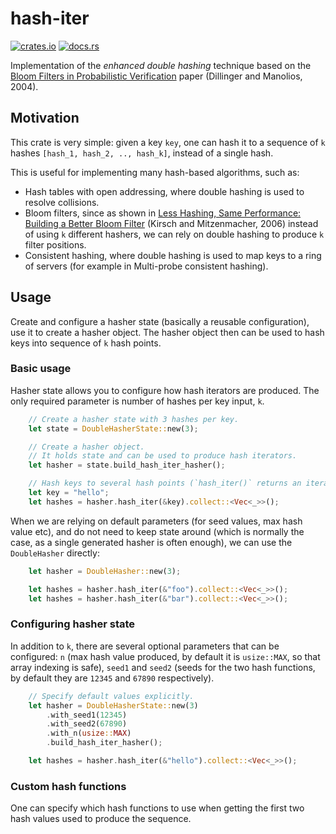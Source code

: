 # hash-iter

[![crates.io](https://img.shields.io/crates/d/hash-iter.svg)](https://crates.io/crates/hash-iter)
[![docs.rs](https://docs.rs/hash-iter/badge.svg)](https://docs.rs/hash-iter)

Implementation of the *enhanced double hashing* technique based on the
[Bloom Filters in Probabilistic Verification](https://www.khoury.northeastern.edu/~pete/pub/bloom-filters-verification.pdf)
paper (Dillinger and Manolios, 2004).

## Motivation

This crate is very simple: given a key `key`, one can hash it to a sequence of `k` hashes
`[hash_1, hash_2, .., hash_k]`, instead of a single hash.

This is useful for implementing many hash-based algorithms, such as:

- Hash tables with open addressing, where double hashing is used to resolve collisions.
- Bloom filters, since as shown in
  [Less Hashing, Same Performance: Building a Better Bloom Filter](https://www.eecs.harvard.edu/~michaelm/postscripts/rsa2008.pdf)
  (Kirsch and Mitzenmacher, 2006) instead of using `k` different hashers, we can rely on double
  hashing to produce `k` filter positions.
- Consistent hashing, where double hashing is used to map keys to a ring of servers (for example in
  Multi-probe consistent hashing).

## Usage

Create and configure a hasher state (basically a reusable configuration), use it to create a hasher
object. The hasher object then can be used to hash keys into sequence of `k` hash points.

### Basic usage

Hasher state allows you to configure how hash iterators are produced. The only required parameter is
number of hashes per key input, `k`.

``` rust
    // Create a hasher state with 3 hashes per key.
    let state = DoubleHasherState::new(3);

    // Create a hasher object.
    // It holds state and can be used to produce hash iterators.
    let hasher = state.build_hash_iter_hasher();

    // Hash keys to several hash points (`hash_iter()` returns an iterator).
    let key = "hello";
    let hashes = hasher.hash_iter(&key).collect::<Vec<_>>();
```

When we are relying on default parameters (for seed values, max hash value etc), and do not need to
keep state around (which is normally the case, as a single generated hasher is often enough), we can
use the `DoubleHasher` directly:

``` rust
    let hasher = DoubleHasher::new(3);

    let hashes = hasher.hash_iter(&"foo").collect::<Vec<_>>();
    let hashes = hasher.hash_iter(&"bar").collect::<Vec<_>>();
```

### Configuring hasher state

In addition to `k`, there are several optional parameters that can be configured: `n` (max hash
value produced, by default it is `usize::MAX`, so that array indexing is safe), `seed1` and `seed2`
(seeds for the two hash functions, by default they are `12345` and `67890` respectively).

``` rust
    // Specify default values explicitly.
    let hasher = DoubleHasherState::new(3)
        .with_seed1(12345)
        .with_seed2(67890)
        .with_n(usize::MAX)
        .build_hash_iter_hasher();

    let hashes = hasher.hash_iter(&"hello").collect::<Vec<_>>();
```

### Custom hash functions

One can specify which hash functions to use when getting the first two hash values used to produce
the sequence. 
